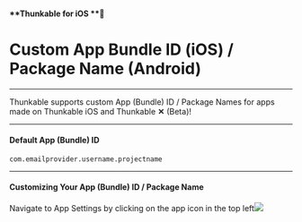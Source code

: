 #### **Thunkable for iOS **

# Custom App Bundle ID \(iOS\) / Package Name \(Android\)

---

Thunkable supports custom App \(Bundle\) ID / Package Names for apps made on Thunkable iOS and Thunkable  **✕** \(Beta\)!

---

#### Default App \(Bundle\) ID 

`com.emailprovider.username.projectname`

---

#### Customizing Your App \(Bundle\) ID / Package Name

Navigate to App Settings by clicking on the app icon in the top left![](/assets/packagename-✕.png)







